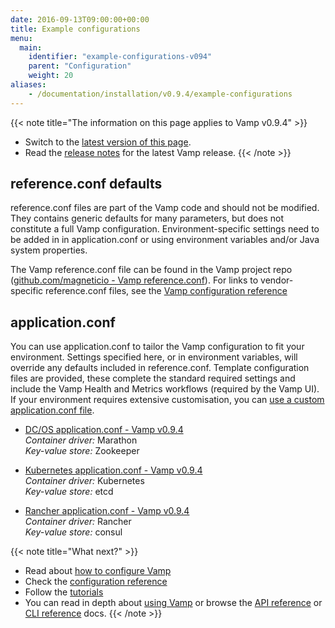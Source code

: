 ```yaml
---
date: 2016-09-13T09:00:00+00:00
title: Example configurations
menu:
  main:
    identifier: "example-configurations-v094"
    parent: "Configuration"
    weight: 20
aliases:
    - /documentation/installation/v0.9.4/example-configurations
---
```


{{< note title="The information on this page applies to Vamp v0.9.4" >}}

* Switch to the [latest version of this page](/documentation/configure/example-configurations).
* Read the [release notes](/documentation/release-notes/latest) for the latest Vamp release.
{{< /note >}}

## reference.conf defaults
reference.conf files are part of the Vamp code and should not be modified. They contains generic defaults for many parameters, but does not constitute a full Vamp configuration. Environment-specific settings need to be added in in application.conf or using environment variables and/or Java system properties.  

The Vamp reference.conf file can be found in the Vamp project repo ([github.com/magneticio - Vamp reference.conf](https://github.com/magneticio/vamp/blob/master/bootstrap/src/main/resources/reference.conf)). For links to vendor-specific reference.conf files, see the [Vamp configuration reference](/documentation/configure/v0.9.4/configuration-reference/)

## application.conf
You can use application.conf to tailor the Vamp configuration to fit your environment. Settings specified here, or in environment variables, will override any defaults included in reference.conf. Template configuration files are provided, these complete the standard required settings and include the Vamp Health and Metrics workflows (required by the Vamp UI).  If your environment requires extensive customisation, you can [use a custom application.conf file](/documentation/configure/v0.9.4/configure-vamp/#use-a-custom-application-conf-file).


* [DC/OS application.conf - Vamp v0.9.4](https://github.com/magneticio/vamp-docker-images/blob/0.9.4/vamp-dcos/application.conf)  
  _Container driver:_ Marathon  
  _Key-value store:_ Zookeeper

  
* [Kubernetes application.conf - Vamp v0.9.4](https://github.com/magneticio/vamp-docker-images/blob/0.9.4/vamp-kubernetes/application.conf)  
  _Container driver:_ Kubernetes  
  _Key-value store:_ etcd
  
* [Rancher application.conf - Vamp v0.9.4](https://github.com/magneticio/vamp-docker-images/blob/0.9.4/vamp-rancher/application.conf)  
  _Container driver:_ Rancher  
  _Key-value store:_ consul


{{< note title="What next?" >}}
* Read about [how to configure Vamp](documentation/configure/v0.9.4/configure-vamp)
* Check the [configuration reference](documentation/configure/v0.9.4/configuration-reference)
* Follow the [tutorials](/documentation/tutorials/overview)
* You can read in depth about [using Vamp](/documentation/using-vamp/artifacts/) or browse the [API reference](/documentation/api/api-reference/) or [CLI reference](/documentation/cli/cli-reference/) docs.
{{< /note >}}
